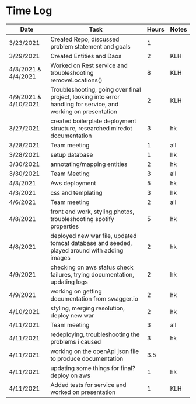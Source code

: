 # Time Log

| Date | Task | Hours | Notes|
|------|------|-------|------|
|3/23/2021| Created Repo, discussed problem statement and goals| 1 | | 
|3/29/2021| Created Entities and Daos| 2 | KLH | 
|4/3/2021 & 4/4/2021| Worked on Rest service and troubleshooting removeLocations()| 8 | KLH | 
|4/9/2021 & 4/10/2021| Troubleshooting, going over final project, looking into error handling for service, and working on presentation | 2 | KLH | 
|3/27/2021| created boilerplate deployment structure, researched miredot documentation|3|hk|
|3/28/2021|Team meeting|1|all|
|3/28/2021|setup database|1|hk|
|3/30/2021|annotating/mapping entities|2|hk|
|3/30/2021|Team Meeting| 3 | all|
|4/3/2021|Aws deployment|5|hk|
|4/3/2021| css and templating|3|hk|
|4/6/2021|Team meeting|2|all|
|4/8/2021|front end work, styling,photos, troubleshooting spotify properties|5|hk|
|4/8/2021| deployed new war file, updated tomcat database and seeded, played around with adding images|2|hk|
|4/9/2021|checking on aws status check failures, trying documentation, updating logs|2|hk|
|4/9/2021|working on getting documentation from swagger.io|2|hk|
|4/10/2021| styling, merging resolution, deploy new war|2|hk|
|4/11/2021|Team meeting|3|all|
|4/11/2021|redeploying, troubleshooting the problems i caused|3|hk|
|4/11/2021|working on the openApi json file to produce documentation|3.5|
|4/11/2021|updating some things for final? deploy on aws| 1| hk |
|4/11/2021|Added tests for service and worked on presentation| 1 | KLH | 


